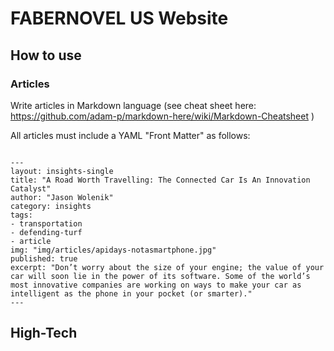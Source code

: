 # FABERNOVEL US Website

## How to use

### Articles
Write articles in Markdown language (see cheat sheet here: https://github.com/adam-p/markdown-here/wiki/Markdown-Cheatsheet )

All articles must include a YAML "Front Matter" as follows:
```

---
layout: insights-single
title: "A Road Worth Travelling: The Connected Car Is An Innovation Catalyst"
author: "Jason Wolenik"
category: insights
tags:
- transportation
- defending-turf
- article
img: "img/articles/apidays-notasmartphone.jpg"
published: true
excerpt: "Don’t worry about the size of your engine; the value of your car will soon lie in the power of its software. Some of the world’s most innovative companies are working on ways to make your car as intelligent as the phone in your pocket (or smarter)."
---

```



## High-Tech